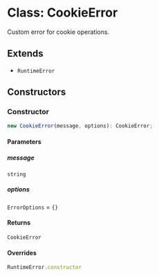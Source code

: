 # Class: CookieError

Custom error for cookie operations.

## Extends

- `RuntimeError`

## Constructors

### Constructor

```ts
new CookieError(message, options): CookieError;
```

#### Parameters

##### message

`string`

##### options

`ErrorOptions` = `{}`

#### Returns

`CookieError`

#### Overrides

```ts
RuntimeError.constructor
```
